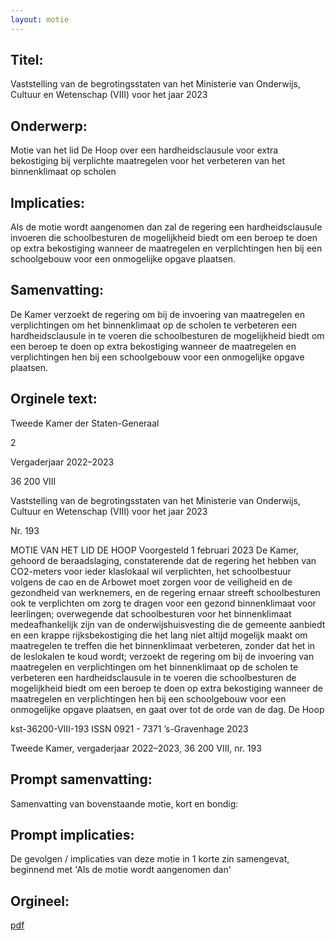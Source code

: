```yaml
---
layout: motie
---
```

## Titel:
Vaststelling van de begrotingsstaten van het Ministerie van Onderwijs, Cultuur en Wetenschap (VIII) voor het jaar 2023
## Onderwerp:
Motie van het lid De Hoop over een hardheidsclausule voor extra bekostiging bij verplichte maatregelen voor het verbeteren van het binnenklimaat op scholen
## Implicaties:
Als de motie wordt aangenomen dan zal de regering een hardheidsclausule invoeren die schoolbesturen de mogelijkheid biedt om een beroep te doen op extra bekostiging wanneer de maatregelen en verplichtingen hen bij een schoolgebouw voor een onmogelijke opgave plaatsen.
## Samenvatting:

De Kamer verzoekt de regering om bij de invoering van maatregelen en verplichtingen om het binnenklimaat op de scholen te verbeteren een hardheidsclausule in te voeren die schoolbesturen de mogelijkheid biedt om een beroep te doen op extra bekostiging wanneer de maatregelen en verplichtingen hen bij een schoolgebouw voor een onmogelijke opgave plaatsen.
## Orginele text:


Tweede Kamer der Staten-Generaal

2

Vergaderjaar 2022–2023

36 200 VIII

Vaststelling van de begrotingsstaten van het
Ministerie van Onderwijs, Cultuur en
Wetenschap (VIII) voor het jaar 2023

Nr. 193

MOTIE VAN HET LID DE HOOP
Voorgesteld 1 februari 2023
De Kamer,
gehoord de beraadslaging,
constaterende dat de regering het hebben van CO2-meters voor ieder
klaslokaal wil verplichten, het schoolbestuur volgens de cao en de
Arbowet moet zorgen voor de veiligheid en de gezondheid van
werknemers, en de regering ernaar streeft schoolbesturen ook te
verplichten om zorg te dragen voor een gezond binnenklimaat voor
leerlingen;
overwegende dat schoolbesturen voor het binnenklimaat medeafhankelijk
zijn van de onderwijshuisvesting die de gemeente aanbiedt en een krappe
rijksbekostiging die het lang niet altijd mogelijk maakt om maatregelen te
treffen die het binnenklimaat verbeteren, zonder dat het in de leslokalen te
koud wordt;
verzoekt de regering om bij de invoering van maatregelen en verplichtingen om het binnenklimaat op de scholen te verbeteren een hardheidsclausule in te voeren die schoolbesturen de mogelijkheid biedt om een
beroep te doen op extra bekostiging wanneer de maatregelen en
verplichtingen hen bij een schoolgebouw voor een onmogelijke opgave
plaatsen,
en gaat over tot de orde van de dag.
De Hoop

kst-36200-VIII-193
ISSN 0921 - 7371
’s-Gravenhage 2023

Tweede Kamer, vergaderjaar 2022–2023, 36 200 VIII, nr. 193


## Prompt samenvatting:
Samenvatting van bovenstaande motie, kort en bondig:


## Prompt implicaties:
De gevolgen / implicaties van deze motie in 1 korte zin samengevat, beginnend met 'Als de motie wordt aangenomen dan' 

## Orgineel:
[pdf](https://gegevensmagazijn.tweedekamer.nl/OData/v4/2.0/Document(90eeff48-2830-4fdb-8b42-eca2cb3b92c8)/resource)
